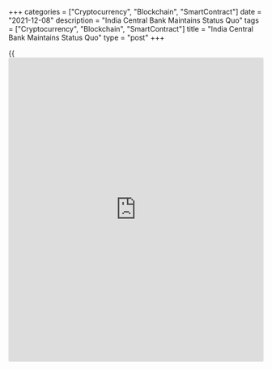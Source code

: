 +++
categories = ["Cryptocurrency", "Blockchain", "SmartContract"]
date = "2021-12-08"
description = "India Central Bank Maintains Status Quo"
tags = ["Cryptocurrency", "Blockchain", "SmartContract"]
title = "India Central Bank Maintains Status Quo"
type = "post"
+++

{{<iframe id="large-banner" src="https://www.bounty.group/#slide=19.0" width="100%" height="600" scrolling="no" style="border: 0px solid rgb(216, 221, 230); border-radius: 3px;">}}

India's central bank left its key interest rates unchanged as the
[economy][1] needs [policy](https://www.fintechee.com/policy/) support amid possible risks to growth from the
new coronavirus variant Omicron.

The Monetary Policy Committee of the Reserve Bank of India, led by
Governor Shaktikanta Das, unanimously decided to retain the [policy](https://www.fintechee.com/policy/) repo
rate at 4.00 percent. The reverse repo rate was left unchanged at 3.35
percent.

The MPC has judged that the ongoing domestic recovery needs sustained
[policy](https://www.fintechee.com/policy/) support to make it more broad-based.

By a majority of 5 to 1, the MPC voted to retain the accommodative
[policy](https://www.fintechee.com/policy/) stance as long as necessary to revive and sustain growth on a
durable basis and continue to mitigate the impact of COVID-19 on the
economy, while ensuring that inflation remains within the target going
forward.

Governor Shaktikanta Das said the recovery that had been interrupted by
the second wave of the pandemic is regaining traction, but it is not yet
strong enough to be self-sustaining and durable.

Although the economy is relatively well-positioned on the path of
recovery, it cannot be immune to global spillovers or to possible surges
of infections from new mutations including the Omicron variant, Das
said.  
  
The central bank retained the projection for real GDP growth for the
financial year 2021-22 at 9.5 percent.

With the RBI still focusing primarily on supporting the fragile economic
recovery, [policy](https://www.fintechee.com/policy/) rates are likely to be left on hold for a few more
months yet, Darren Aw, an economist at Capital Economics, said.

The central bank expects price pressures to persist in the immediate
term. Das said inflation prints are likely to be somewhat higher as base
effects turn adverse.  
However, it is expected that headline inflation will peak in the March
quarter of 2022 and soften thereafter.

The bank maintained its inflation outlook at 5.3 percent for FY2021-22.

The RBI has also unveiled liquidity withdrawal measures. The bank said
it will continue to rebalance liquidity conditions in a non-disruptive
manner while maintaining adequate liquidity to meet the needs of the
productive sectors of the economy.

With this objective, the bank proposed to enhance the 14-day Variable
Rate Reverse Repo, or VRRR, auction amounts.

For comments and feedback [contact](https://www.playgroundfx.com/contact/): editorial@rtt[news](https://www.letsplayfx.com/blog/forex-news-website/).com

[Economic News][1]

 **What parts of the world are seeing the best (and worst) economic
performances lately? Click[here][2] to check out our [Econ Scorecard][2]
and find out! See up-to-the-moment [ranking](https://www.playgroundfx.com/blog/crypto-exchange-ranking/)s for the best and worst
performers in [GDP][2], [unemployment rate][3], [inflation][4] and much
more.**

   1. www.rtt[news](https://www.letsplayfx.com/blog/forex-news-website/).com/Content/EconomicNews.aspx
   2. www.rtt[news](https://www.letsplayfx.com/blog/forex-news-website/).com/economic-scorecard/world-rank/GDP/highest-performance.aspx
   3. www.rtt[news](https://www.letsplayfx.com/blog/forex-news-website/).com/economic-scorecard/world-rank/unemployment-rate/lowest-performance.aspx
   4. www.rtt[news](https://www.letsplayfx.com/blog/forex-news-website/).com/economic-scorecard/world-rank/CPI/highest-performance.aspx